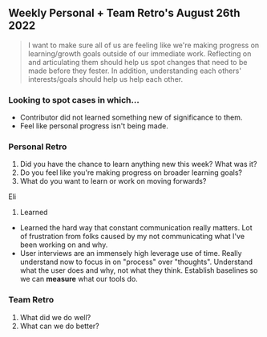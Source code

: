 ## Weekly Personal + Team Retro's August 26th 2022
> I want to make sure all of us are feeling like we're making progress on learning/growth goals outside of our immediate work.
> Reflecting on and articulating them should help us spot changes that need to be made before they fester.  In addition, understanding
> each others' interests/goals should help us help each other.

### Looking to spot cases in which...
- Contributor did not learned something new of significance to them.
- Feel like personal progress isn't being made.

### Personal Retro
1. Did you have the chance to learn anything new this week?  What was it?
2. Do you feel like you're making progress on broader learning goals?
3. What do you want to learn or work on moving forwards?


Eli
1. Learned
  - Learned the hard way that constant communication really matters.  Lot of frustration from folks caused by my not communicating what I've been working on and why.
  - User interviews are an immensely high leverage use of time.  Really understand now to focus in on "process" over "thoughts".  Understand what the user does and why, not what they think.  Establish baselines so we can **measure** what our tools do.

### Team Retro
1. What did we do well?
2. What can we do better?
